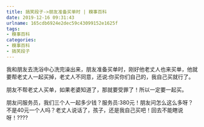 ```yaml
---
title: 搞笑段子->朋友准备买单时 | 糗事百科
date: 2019-12-16 09:31:43
urlname: 165cdb6924e2dec59c43099152e1625f
tags: 
- 糗事百科
categories:
- 糗事百科
- 搞笑段子
---
```

我和朋友去洗浴中心洗完澡出来，朋友准备买单时，刚好他老丈人也来买单，他就要帮老丈人一起买掉，老丈人不同意，还说:你买你们自己的，我自己买就行了。

朋友不帮老丈人买单，如果老婆知道了，那就要受罪了！所以一定要一起买。

朋友问服务员，我们三个人一起多少钱？服务员:380元！朋友问怎么这么多呀？不是40元一个人吗？老丈人说话了，孩子，还是我自己买吧！回去不能瞎说呀！????


